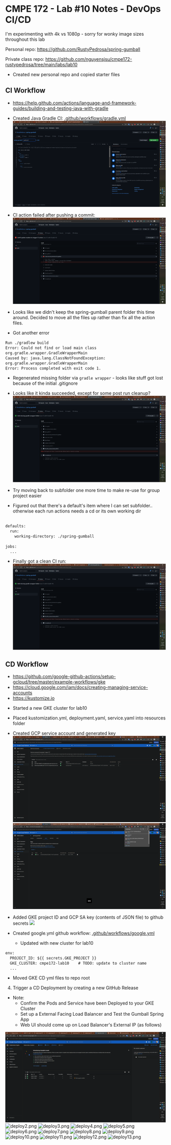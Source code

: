# CMPE 172 - Lab #10 Notes - DevOps CI/CD

I'm experimenting with 4k vs 1080p - sorry for wonky image sizes throughout this lab


Personal repo:
https://github.com/RustyPedrosa/spring-gumball


Private class repo:
https://github.com/nguyensjsu/cmpe172-rustypedrosa/tree/main/labs/lab10

- Created new personal repo and copied starter files
## CI Workflow

* https://help.github.com/actions/language-and-framework-guides/building-and-testing-java-with-gradle

- Created Java Gradle CI: [.github/workflows/gradle.yml](.github/workflows/gradle.yml)
![](images/create-gradle-ci-yaml.png)

- CI action failed after pushing a commit:
![ci-action-fail.png](images/ci-action-fail.png)

- Looks like we didn't keep the spring-gumball parent folder this time around.  Decided to move all the files up rather than fix all the action files.
- Got another error
```
Run ./gradlew build
Error: Could not find or load main class org.gradle.wrapper.GradleWrapperMain
Caused by: java.lang.ClassNotFoundException: org.gradle.wrapper.GradleWrapperMain
Error: Process completed with exit code 1.
```
- Regenerated missing folder via `gradle wrapper` - looks like stuff got lost because of the initial .gitignore
- Looks like it kinda succeeded, except for some post run cleanup?
![ci-kinda-success.png](images/ci-kinda-success.png)

- Try moving back to subfolder one more time to make re-use for group project easier
- Figured out that there's a default's item where I can set subfolder.. otherwise each run actions needs a cd or its own working dir
```

defaults:
  run:
    working-directory: ./spring-gumball

jobs:
  ...
```
- Finally got a clean CI run:
![ci-kinda-success.png](images/ci-kinda-success.png)

## CD Workflow

* https://github.com/google-github-actions/setup-gcloud/tree/master/example-workflows/gke
* https://cloud.google.com/iam/docs/creating-managing-service-accounts
* https://kustomize.io

- Started a new GKE cluster for lab10
- Placed kustomization.yml, deployment.yaml, service.yaml into resources folder

- Created GCP service account and generated key
![](images/gcp-service-account-create.png)
![](images/gcp-service-account-key.png)

- Added GKE project ID and GCP SA key (contents of JSON file) to github secrets
![](images/gcp=github-secrets.png)

- Created google.yml github workflow: [.github/workflows/google.yml](.github/workflows/google.yml)
  - Updated with new cluster for lab10
```
env:
  PROJECT_ID: ${{ secrets.GKE_PROJECT }}
  GKE_CLUSTER: cmpe172-lab10    # TODO: update to cluster name
  ...
```

- Moved GKE CD yml files to repo root

4. Trigger a CD Deployment by creating a new GitHub Release

* Note:  
	* Confirm the Pods and Service have been Deployed to your GKE Cluster
	* Set up a External Facing Load Balancer and Test the Gumball Spring App
	* Web UI should come up on Load Balancer's External IP (as follows)


![deploy1.png](images/deploy1-clusters.png)
![deploy2.png](images/deploy2.png)
![deploy3.png](images/deploy3.png)
![deploy4.png](images/deploy4.png)
![deploy5.png](images/deploy5.png)
![deploy6.png](images/deploy6.png)
![deploy7.png](images/deploy7.png)
![deploy8.png](images/deploy8.png)
![deploy9.png](images/deploy9.png)
![deploy10.png](images/deploy10.png)
![deploy11.png](images/deploy11.png)
![deploy12.png](images/deploy12.png)
![deploy13.png](images/deploy13.png)
